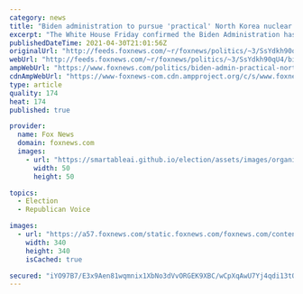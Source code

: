 ```yaml
---
category: news
title: "Biden administration to pursue 'practical' North Korea nuclear diplomacy"
excerpt: "The White House Friday confirmed the Biden Administration has completed a months-long review of North Korea policy and will chart a different path than former President Donald Trump in an effort to end North Korea’s nuclear and ballistic missile program."
publishedDateTime: 2021-04-30T21:01:56Z
originalUrl: "http://feeds.foxnews.com/~r/foxnews/politics/~3/SsYdkh90qU4/biden-admin-practical-north-korea-nuclear-diplomacy"
webUrl: "http://feeds.foxnews.com/~r/foxnews/politics/~3/SsYdkh90qU4/biden-admin-practical-north-korea-nuclear-diplomacy"
ampWebUrl: "https://www.foxnews.com/politics/biden-admin-practical-north-korea-nuclear-diplomacy.amp"
cdnAmpWebUrl: "https://www-foxnews-com.cdn.ampproject.org/c/s/www.foxnews.com/politics/biden-admin-practical-north-korea-nuclear-diplomacy.amp"
type: article
quality: 174
heat: 174
published: true

provider:
  name: Fox News
  domain: foxnews.com
  images:
    - url: "https://smartableai.github.io/election/assets/images/organizations/foxnews.com-50x50.jpg"
      width: 50
      height: 50

topics:
  - Election
  - Republican Voice

images:
  - url: "https://a57.foxnews.com/static.foxnews.com/foxnews.com/content/uploads/2021/04/340/340/Marisa-Schultz.jpg?ve=1&tl=1"
    width: 340
    height: 340
    isCached: true

secured: "iYO97B7/E3x9Aen81wqmnix1XbNo3dVvORGEK9XBC/wCpXqAwU7Yj4qdi13tOXTea7RQJe8tGD0rbVmU1uipgtBMlJBhoyCPJ7voMvdViPKDfp5Ls+kLL3LOvN8eS//gz7SNoCVXY329Sz8hnovXsbQNyb0LyKNb8Otd0yaNZsg0zABaBwMEalNsmHT84cn251Xe2fmRBU2vRxsd8WmCpD1NsWieztMAaW9v+9Arbp+/3BUv+l6rQkGxhtw7sgW7VBONEtv62r25ou64esGkTP+OmKyPqMBTIUzDQG/eVl1qvsxSn8yeILLMYUlexVZX0uL0dC11LcEcew3ywfE3CgbbaDlbHwv6r9ybBNRq5zU=;3g5c8+jUui/GAP83TBNQcw=="
---
```


